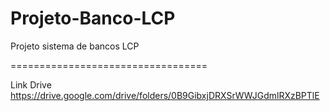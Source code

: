 # Projeto-Banco-LCP
Projeto sistema de bancos LCP

==================================

Link Drive
https://drive.google.com/drive/folders/0B9GibxjDRXSrWWJGdmlRXzBPTlE
